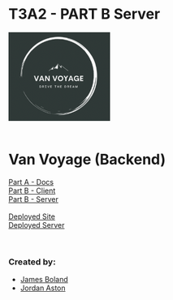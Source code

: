 # T3A2 - PART B Server

<div align="left">
  <img src="./src/images/van-voyage-logo.png" width="200"><br>
</div>

<br>

# Van Voyage (Backend)

[Part A - Docs](https://github.com/van-voyagers/T3A2-A-van-voyage-docs) <br>
[Part B - Client](https://github.com/van-voyagers/T3A2-B-van-voyage-client) <br>
[Part B - Server](https://github.com/van-voyagers/T3A2-B-van-voyage-server) <br><br>
[Deployed Site](https://van-voyage.netlify.app/) <br>
[Deployed Server](https://van-voyage-server.onrender.com/databaseDump)

<br>

### Created by:

- [James Boland](https://github.com/JRBoland)
- [Jordan Aston](https://github.com/jordanaston)

<br>
